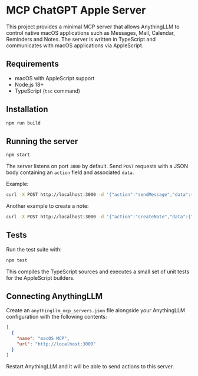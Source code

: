 # MCP ChatGPT Apple Server

This project provides a minimal MCP server that allows AnythingLLM to control
native macOS applications such as Messages, Mail, Calendar, Reminders and Notes.
The server is written in TypeScript and communicates with macOS applications via
AppleScript.

## Requirements

- macOS with AppleScript support
- Node.js 18+
- TypeScript (`tsc` command)

## Installation

```bash
npm run build
```

## Running the server

```bash
npm start
```

The server listens on port `3000` by default. Send `POST` requests with a JSON
body containing an `action` field and associated `data`.

Example:

```bash
curl -X POST http://localhost:3000 -d '{"action":"sendMessage","data":{"recipient":"John","message":"Hi"}}'
```

Another example to create a note:

```bash
curl -X POST http://localhost:3000 -d '{"action":"createNote","data":{"title":"Shopping","body":"Eggs, Milk"}}'
```

## Tests

Run the test suite with:

```bash
npm test
```

This compiles the TypeScript sources and executes a small set of unit tests for
the AppleScript builders.

## Connecting AnythingLLM

Create an `anythingllm_mcp_servers.json` file alongside your AnythingLLM
configuration with the following contents:

```json
[
  {
    "name": "macOS MCP",
    "url": "http://localhost:3000"
  }
]
```

Restart AnythingLLM and it will be able to send actions to this server.
